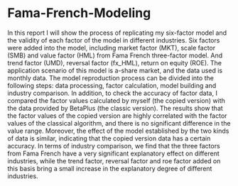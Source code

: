 # Fama-French-Modeling

In this report I will show the process of replicating my six-factor model and the validity of each factor of the model in different industries. 
Six factors were added into the model, including market factor (MKT), scale factor (SMB) and value factor (HML) from Fama French three-factor model. 
And trend factor (UMD), reversal factor (fx_HML), return on equity (ROE). The application scenario of this model is a-share market, and the data used 
is monthly data. The model reproduction process can be divided into the following steps: data processing, factor calculation, model building and industry
comparison. In addition, to check the accuracy of factor data, I compared the factor values calculated by myself (the copied version) with the data provided
by BetaPlus (the classic version). The results show that the factor values of the copied version are highly correlated with the factor values of the classical
algorithm, and there is no significant difference in the value range. Moreover, the effect of the model established by the two kinds of data is similar, 
indicating that the copied version data has a certain accuracy. In terms of industry comparison, we find that the three factors from Fama French have a very
significant explanatory effect on different industries, while the trend factor, reversal factor and roe factor added on this basis bring a small increase 
in the explanatory degree of different industries.
